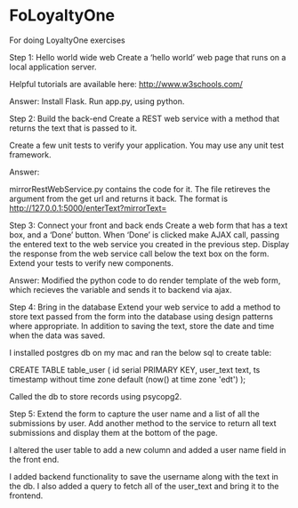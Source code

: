 # FoLoyaltyOne
For doing LoyaltyOne exercises

Step 1: Hello world wide web
Create a ‘hello world’ web page that runs on a local application server.

Helpful tutorials are available here: http://www.w3schools.com/

Answer: Install Flask. Run app.py, using python.

Step 2: Build the back-end
Create a REST web service with a method that returns the text that is passed to it.

Create a few unit tests to verify your application. You may use any unit test framework.

Answer:

mirrorRestWebService.py contains the code for it. The file retireves the argument from the get url and returns it back. The format is http://127.0.0.1:5000/enterText?mirrorText=<Enter your text here>
  
Step 3: Connect your front and back ends
Create a web form that has a text box, and a ‘Done’ button. When ‘Done’ is clicked make AJAX call, passing the entered text to the web service you created in the previous step. Display the response from the web service call below the text box on the form.
Extend your tests to verify new components.

Answer:
Modified the python code to do render template of the web form, which recieves the variable and sends it to backend via ajax.

Step 4: Bring in the database
Extend your web service to add a method to store text passed from the form into the database using design patterns where appropriate. In addition to saving the text, store the date and time when the data was saved.

I installed postgres db on my mac and ran the below sql to create table:

CREATE TABLE table_user (
    id serial PRIMARY KEY,
    user_text text,
    ts timestamp without time zone default (now() at time zone 'edt')
);

Called the db to store records using psycopg2.

Step 5: Extend the form to capture the user name and a list of all the submissions by user. Add another method to the service to return all text submissions and display them at the bottom of the page.

I altered the user table to add a new column and added a user name field in the front end. 

I added backend functionality to save the username along with the text in the db. I also added a query to fetch all of the user_text and bring it to the frontend.
